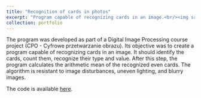 ```yaml
---
title: "Recognition of cards in photos"
excerpt: "Program capable of recognizing cards in an image.<br/><img src='/images/500x300.png'>"
collection: portfolio
---
```


The program was developed as part of a Digital Image Processing course project (CPO - Cyfrowe przetwarzanie obrazu). Its objective was to create a program capable of recognizing cards in an image. It should identify the cards, count them, recognize their type and value. After this step, the program calculates the arithmetic mean of the recognized even cards. The algorithm is resistant to image disturbances, uneven lighting, and blurry images.

The code is available [here](https://github.com/petrzmax/CPO).